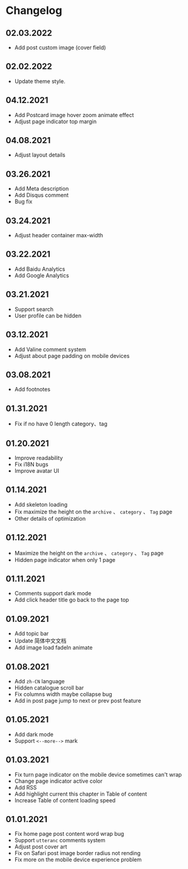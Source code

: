 # Changelog

## 02.03.2022
- Add post custom image (cover field)

## 02.02.2022
- Update theme style.

## 04.12.2021
- Add Postcard image hover zoom animate effect
- Adjust page indicator top margin

## 04.08.2021
- Adjust layout details

## 03.26.2021
- Add Meta description
- Add Disqus comment
- Bug fix

## 03.24.2021
- Adjust header container max-width

## 03.22.2021
- Add Baidu Analytics
- Add Google Analytics

## 03.21.2021
- Support search
- User profile can be hidden

## 03.12.2021
- Add Valine comment system
- Adjust about page padding on mobile devices

## 03.08.2021
- Add footnotes

## 01.31.2021
- Fix if no have 0 length category、tag

## 01.20.2021
- Improve readability
- Fix i18N bugs
- Improve avatar UI

## 01.14.2021
- Add skeleton loading
- Fix maximize the height on the `archive` 、 `category` 、 `Tag` page
- Other details of optimization

## 01.12.2021
- Maximize the height on the `archive` 、 `category` 、 `Tag` page
- Hidden page indicator when only 1 page

## 01.11.2021
- Comments support dark mode
- Add click header title go back to the page top

## 01.09.2021
- Add topic bar
- Update 简体中文文档
- Add image load fadeIn animate

## 01.08.2021
- Add `zh-CN` language
- Hidden catalogue scroll bar
- Fix columns width maybe collapse bug
- Add in post page jump to next or prev post feature

## 01.05.2021
- Add dark mode
- Support `<--more-->` mark

## 01.03.2021
- Fix turn page indicator on the mobile device sometimes can't wrap
- Change page indicator active color
- Add RSS
- Add highlight current this chapter in Table of content
- Increase Table of content loading speed


## 01.01.2021
- Fix home page post content word wrap bug
- Support `utteranc` comments system
- Adjust post cover art
- Fix on Safari post image border radius not rending
- Fix more on the mobile device experience problem
